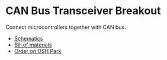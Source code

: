 # CAN Bus Transceiver Breakout

Connect microcontrollers together with CAN bus.

- [Schematics](CAN-breakout-v1.pdf)
- [Bill of materials](CAN-breakout-v1_BOM.csv)
- [Order on OSH Park](https://oshpark.com/shared_projects/jnhm2sj7)
